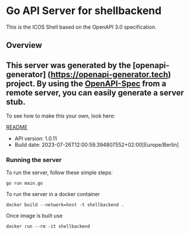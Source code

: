 # Go API Server for shellbackend

This is the ICOS Shell based on the OpenAPI 3.0 specification.

## Overview
This server was generated by the [openapi-generator]
(https://openapi-generator.tech) project.
By using the [OpenAPI-Spec](https://github.com/OAI/OpenAPI-Specification) from a remote server, you can easily generate a server stub.
-

To see how to make this your own, look here:

[README](https://openapi-generator.tech)

- API version: 1.0.11
- Build date: 2023-07-26T12:00:59.394807552+02:00[Europe/Berlin]


### Running the server
To run the server, follow these simple steps:

```
go run main.go
```

To run the server in a docker container
```
docker build --network=host -t shellbackend .
```

Once image is built use
```
docker run --rm -it shellbackend
```
